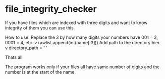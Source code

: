 # file_integrity_checker
If you have files which are indexed with three digits and want to know integrity of them you can use this.

How to use:
Replace the 3 by how many digits your numbers have 001 = 3, 0001 = 4, etc.
                         v
rawlist.append(int(name[:3]))
Add path to the directory hier.
                  v
directory_path = ' '

Thats all

The program works only if your files all have same number of digits and the number is at the start of the name.
